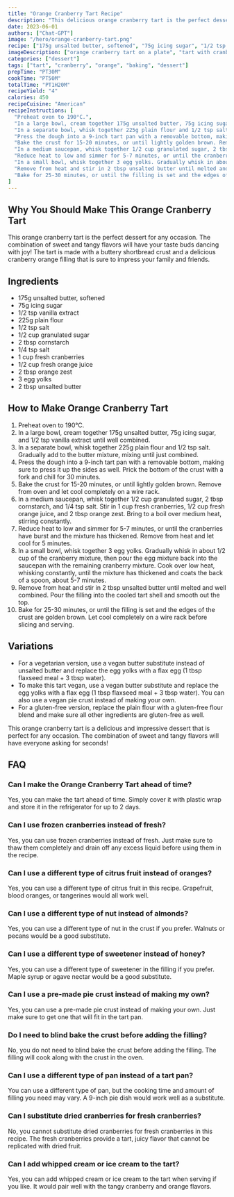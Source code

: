 ```yaml
---
title: "Orange Cranberry Tart Recipe"
description: "This delicious orange cranberry tart is the perfect dessert for any occasion. The combination of sweet and tangy flavors will have your taste buds dancing with joy!"
date: 2023-06-01
authors: ["Chat-GPT"]
image: "/hero/orange-cranberry-tart.png"
recipe: ["175g unsalted butter, softened", "75g icing sugar", "1/2 tsp vanilla extract", "225g plain flour", "1/2 tsp salt", "1/2 cup granulated sugar", "2 tbsp cornstarch", "1/4 tsp salt", "1 cup fresh cranberries", "1/2 cup fresh orange juice", "2 tbsp orange zest", "3 egg yolks", "2 tbsp unsalted butter"]
imageDescription: ["orange cranberry tart on a plate", "tart with cranberries on top", "tart with orange slices on top", "close up of the tart crust and filling"]
categories: ["dessert"]
tags: ["tart", "cranberry", "orange", "baking", "dessert"]
prepTime: "PT30M"
cookTime: "PT50M"
totalTime: "PT1H20M"
recipeYield: "4"
calories: 450
recipeCuisine: "American"
recipeInstructions: [
  "Preheat oven to 190°C.",
  "In a large bowl, cream together 175g unsalted butter, 75g icing sugar, and 1/2 tsp vanilla extract until well combined.",
  "In a separate bowl, whisk together 225g plain flour and 1/2 tsp salt. Gradually add to the butter mixture, mixing until just combined.",
  "Press the dough into a 9-inch tart pan with a removable bottom, making sure to press it up the sides as well. Prick the bottom of the crust with a fork and chill for 30 minutes.",
  "Bake the crust for 15-20 minutes, or until lightly golden brown. Remove from oven and let cool completely on a wire rack.",
  "In a medium saucepan, whisk together 1/2 cup granulated sugar, 2 tbsp cornstarch, and 1/4 tsp salt. Stir in 1 cup fresh cranberries, 1/2 cup fresh orange juice, and 2 tbsp orange zest. Bring to a boil over medium heat, stirring constantly.",
  "Reduce heat to low and simmer for 5-7 minutes, or until the cranberries have burst and the mixture has thickened. Remove from heat and let cool for 5 minutes.",
  "In a small bowl, whisk together 3 egg yolks. Gradually whisk in about 1/2 cup of the cranberry mixture, then pour the egg mixture back into the saucepan with the remaining cranberry mixture. Cook over low heat, whisking constantly, until the mixture has thickened and coats the back of a spoon, about 5-7 minutes.",
  "Remove from heat and stir in 2 tbsp unsalted butter until melted and well combined. Pour the filling into the cooled tart shell and smooth out the top.",
  "Bake for 25-30 minutes, or until the filling is set and the edges of the crust are golden brown. Let cool completely on a wire rack before slicing and serving."
]
---
```


## Why You Should Make This Orange Cranberry Tart

This orange cranberry tart is the perfect dessert for any occasion. The combination of sweet and tangy flavors will have your taste buds dancing with joy! The tart is made with a buttery shortbread crust and a delicious cranberry orange filling that is sure to impress your family and friends.

## Ingredients

- 175g unsalted butter, softened
- 75g icing sugar
- 1/2 tsp vanilla extract
- 225g plain flour
- 1/2 tsp salt
- 1/2 cup granulated sugar
- 2 tbsp cornstarch
- 1/4 tsp salt
- 1 cup fresh cranberries
- 1/2 cup fresh orange juice
- 2 tbsp orange zest
- 3 egg yolks
- 2 tbsp unsalted butter

## How to Make Orange Cranberry Tart

1. Preheat oven to 190°C.
2. In a large bowl, cream together 175g unsalted butter, 75g icing sugar, and 1/2 tsp vanilla extract until well combined.
3. In a separate bowl, whisk together 225g plain flour and 1/2 tsp salt. Gradually add to the butter mixture, mixing until just combined.
4. Press the dough into a 9-inch tart pan with a removable bottom, making sure to press it up the sides as well. Prick the bottom of the crust with a fork and chill for 30 minutes.
5. Bake the crust for 15-20 minutes, or until lightly golden brown. Remove from oven and let cool completely on a wire rack.
6. In a medium saucepan, whisk together 1/2 cup granulated sugar, 2 tbsp cornstarch, and 1/4 tsp salt. Stir in 1 cup fresh cranberries, 1/2 cup fresh orange juice, and 2 tbsp orange zest. Bring to a boil over medium heat, stirring constantly.
7. Reduce heat to low and simmer for 5-7 minutes, or until the cranberries have burst and the mixture has thickened. Remove from heat and let cool for 5 minutes.
8. In a small bowl, whisk together 3 egg yolks. Gradually whisk in about 1/2 cup of the cranberry mixture, then pour the egg mixture back into the saucepan with the remaining cranberry mixture. Cook over low heat, whisking constantly, until the mixture has thickened and coats the back of a spoon, about 5-7 minutes.
9. Remove from heat and stir in 2 tbsp unsalted butter until melted and well combined. Pour the filling into the cooled tart shell and smooth out the top.
10. Bake for 25-30 minutes, or until the filling is set and the edges of the crust are golden brown. Let cool completely on a wire rack before slicing and serving.

## Variations

- For a vegetarian version, use a vegan butter substitute instead of unsalted butter and replace the egg yolks with a flax egg (1 tbsp flaxseed meal + 3 tbsp water).
- To make this tart vegan, use a vegan butter substitute and replace the egg yolks with a flax egg (1 tbsp flaxseed meal + 3 tbsp water). You can also use a vegan pie crust instead of making your own.
- For a gluten-free version, replace the plain flour with a gluten-free flour blend and make sure all other ingredients are gluten-free as well.

This orange cranberry tart is a delicious and impressive dessert that is perfect for any occasion. The combination of sweet and tangy flavors will have everyone asking for seconds!

## FAQ

### Can I make the Orange Cranberry Tart ahead of time?

Yes, you can make the tart ahead of time. Simply cover it with plastic wrap and store it in the refrigerator for up to 2 days.

### Can I use frozen cranberries instead of fresh?

Yes, you can use frozen cranberries instead of fresh. Just make sure to thaw them completely and drain off any excess liquid before using them in the recipe.

### Can I use a different type of citrus fruit instead of oranges?

Yes, you can use a different type of citrus fruit in this recipe. Grapefruit, blood oranges, or tangerines would all work well.

### Can I use a different type of nut instead of almonds?

Yes, you can use a different type of nut in the crust if you prefer. Walnuts or pecans would be a good substitute.

### Can I use a different type of sweetener instead of honey?

Yes, you can use a different type of sweetener in the filling if you prefer. Maple syrup or agave nectar would be a good substitute.

### Can I use a pre-made pie crust instead of making my own?

Yes, you can use a pre-made pie crust instead of making your own. Just make sure to get one that will fit in the tart pan.

### Do I need to blind bake the crust before adding the filling?

No, you do not need to blind bake the crust before adding the filling. The filling will cook along with the crust in the oven.

### Can I use a different type of pan instead of a tart pan?

You can use a different type of pan, but the cooking time and amount of filling you need may vary. A 9-inch pie dish would work well as a substitute.

### Can I substitute dried cranberries for fresh cranberries?

No, you cannot substitute dried cranberries for fresh cranberries in this recipe. The fresh cranberries provide a tart, juicy flavor that cannot be replicated with dried fruit.

### Can I add whipped cream or ice cream to the tart?

Yes, you can add whipped cream or ice cream to the tart when serving if you like. It would pair well with the tangy cranberry and orange flavors.